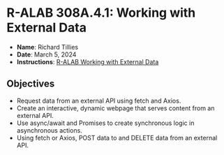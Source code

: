 # R-ALAB 308A.4.1: Working with External Data

* **Name**: Richard Tillies
* **Date**: March 5, 2024
* **Instructions**: [R-ALAB Working with External Data](rlab-external-data.pdf)

## Objectives

* Request data from an external API using fetch and Axios.
* Create an interactive, dynamic webpage that serves content from an external API.
* Use async/await and Promises to create synchronous logic in asynchronous actions.
* Using fetch or Axios, POST data to and DELETE data from an external API.
